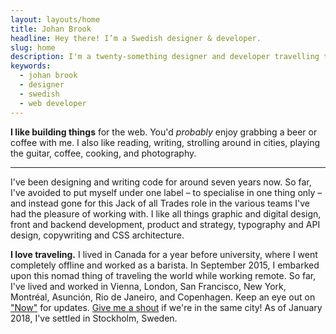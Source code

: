 ```yaml
---
layout: layouts/home
title: Johan Brook
headline: Hey there! I’m a Swedish designer & developer.
slug: home
description: I'm a twenty-something designer and developer travelling the world. I work with the best people in a company called Lookback, where I help interfaces come to life.
keywords:
  - johan brook
  - designer
  - swedish
  - web developer
---
```


**I like building things** for the web. You'd _probably_ enjoy grabbing a beer or coffee with me. I also like reading, writing, strolling around in cities, playing the guitar, coffee, cooking, and photography.

---

I've been designing and writing code for around seven years now. So far, I've avoided to put myself under one label – to specialise in one thing only – and instead gone for this Jack of all Trades role in the various teams I've had the pleasure of working with. I like all things graphic and digital design, front and backend development, product and strategy, typography and API design, copywriting and CSS architecture.

**I love traveling.** I lived in Canada for a year before university, where I went completely offline and worked as a barista. In September 2015, I embarked upon this nomad thing of traveling the world while working remote. So far, I've lived and worked in Vienna, London, San Francisco, New York, Montréal, Asunción, Rio de Janeiro, and Copenhagen. Keep an eye out on ["Now"](/now) for updates. [Give me a shout](http://twitter.com/johanbrook) if we're in the same city! As of January 2018, I've settled in Stockholm, Sweden.
